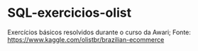 # SQL-exercicios-olist
Exercícios básicos resolvidos durante o curso da Awari;
Fonte: https://www.kaggle.com/olistbr/brazilian-ecommerce
